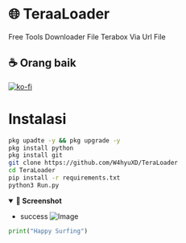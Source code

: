 # 🌐 TeraaLoader
Free Tools Downloader File Terabox Via Url File

## ☕ Orang baik

[![ko-fi](https://ko-fi.com/img/githubbutton_sm.svg)](https://ko-fi.com/wahyuww567)

# Instalasi 
```bash
pkg upadte -y && pkg upgrade -y
pkg install python
pkg install git
git clone https://github.com/W4hyuXD/TeraLoader
cd TeraLoader
pip install -r requirements.txt
python3 Run.py
```

<details open>
  <summary><strong>📸 Screenshot</strong></summary>
 
- success
![Image](https://github.com/user-attachments/assets/35614e0d-893b-4a77-a2a0-0bcde9759c07)

</details>

```python
print("Happy Surfing")
```


